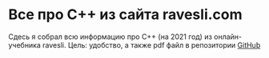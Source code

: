# Все про С++ из сайта ravesli.com

Сдесь я собрал всю информацию про С++ (на 2021 год) из онлайн-учебника ravesli. Цель: удобство, а также pdf файл в репозитории [GitHub](http://github.com/bozich/bozich/tree/master/articles/ravesli-cpp/)
